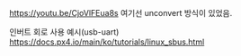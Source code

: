 https://youtu.be/CjoVlFEua8s
여기선 unconvert 방식이 있었음.



인버트 회로 사용 예시(usb-uart)
https://docs.px4.io/main/ko/tutorials/linux_sbus.html
